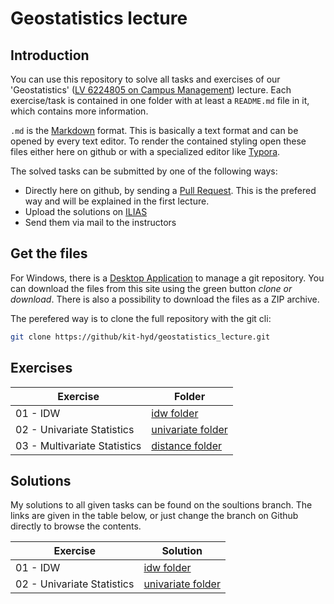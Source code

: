 # Geostatistics lecture

## Introduction
You can use this repository to solve all tasks and exercises of our 'Geostatistics' ([LV 6224805 on Campus Management](https://campus.studium.kit.edu/ev/2HKQRqFeSTu15TtPGocP-Q/de)) lecture. Each exercise/task is contained in one folder with at least a `README.md` file in it, which contains more information. 

`.md` is the [Markdown](https://github.com/adam-p/markdown-here/wiki/Markdown-Cheatsheet) format. This is basically a text format and can be opened by every text editor. To render the contained styling open these files either here on github or with a specialized editor like [Typora](https://typora.io/).

The solved tasks can be submitted by one of the following ways:

* Directly here on github, by sending a [Pull Request](https://help.github.com/en/articles/about-pull-requests). This is the prefered way   and will be explained in the first lecture.
* Upload the solutions on [ILIAS](https://ilias.studium.kit.edu/)
* Send them via mail to the instructors

## Get the files

For Windows, there is a [Desktop Application](https://desktop.github.com/) to manage a git repository. 
You can download the files from this site using the green button *clone or download*. There is also a
possibility to download the files as a ZIP archive.

The perefered way is to clone the full repository with the git cli:

```bash
git clone https://github/kit-hyd/geostatistics_lecture.git
```

## Exercises

| Exercise | Folder | 
|----------|--------|
| 01 - IDW | [idw folder](https://github.com/KIT-HYD/geostatistics_lecture/tree/master/idw) |
| 02 - Univariate Statistics | [univariate folder](https://github.com/KIT-HYD/geostatistics_lecture/tree/master/univariate) |
| 03 - Multivariate Statistics | [distance folder](https://github.com/KIT-HYD/geostatistics_lecture/tree/master/distance) |

## Solutions

My solutions to all given tasks can be found on the soultions branch. 
The links are given in the table below, or just change the branch on Github directly 
to browse the contents. 

| Exercise | Solution |
|----------|----------|
| 01 - IDW | [idw folder](https://github.com/KIT-HYD/geostatistics_lecture/tree/solutions/idw) |
| 02 - Univariate Statistics | [univariate folder](https://github.com/KIT-HYD/geostatistics_lecture/tree/solutions/univariate) |
